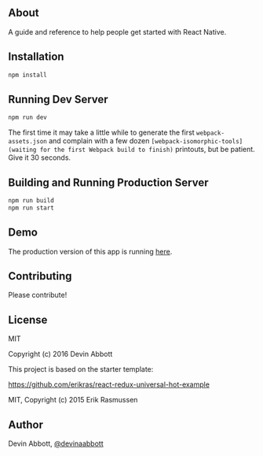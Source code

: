 ## About

A guide and reference to help people get started with React Native.

## Installation

```bash
npm install
```

## Running Dev Server

```bash
npm run dev
```

The first time it may take a little while to generate the first `webpack-assets.json` and complain with a few dozen `[webpack-isomorphic-tools] (waiting for the first Webpack build to finish)` printouts, but be patient. Give it 30 seconds.

## Building and Running Production Server

```bash
npm run build
npm run start
```

## Demo

The production version of this app is running [here](http://www.reactnativeexpress.com).

## Contributing

Please contribute!

## License

MIT

Copyright (c) 2016 Devin Abbott


This project is based on the starter template:

https://github.com/erikras/react-redux-universal-hot-example

MIT, Copyright (c) 2015 Erik Rasmussen

## Author

Devin Abbott, [@devinaabbott](http://twitter.com/devinaabbott)
